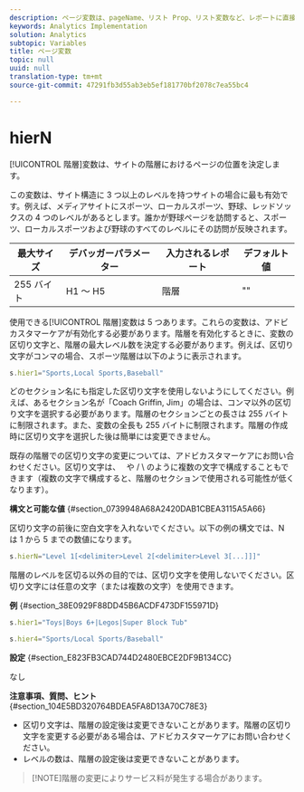 ```yaml
---
description: ページ変数は、pageName、リスト Prop、リスト変数など、レポートに直接入力されます。
keywords: Analytics Implementation
solution: Analytics
subtopic: Variables
title: ページ変数
topic: null
uuid: null
translation-type: tm+mt
source-git-commit: 47291fb3d55ab3eb5ef181770bf2078c7ea55bc4

---
```




# hierN

[!UICONTROL 階層]変数は、サイトの階層におけるページの位置を決定します。


<!-- 

hierN.xml

 -->

この変数は、サイト構造に 3 つ以上のレベルを持つサイトの場合に最も有効です。例えば、メディアサイトにスポーツ、ローカルスポーツ、野球、レッドソックスの 4 つのレベルがあるとします。誰かが野球ページを訪問すると、スポーツ、ローカルスポーツおよび野球のすべてのレベルにその訪問が反映されます。

| 最大サイズ | デバッガーパラメーター | 入力されるレポート | デフォルト値 |
|---|---|---|---|
| 255 バイト | H1 ～ H5 | 階層 | "" |

使用できる[!UICONTROL 階層]変数は 5 つあります。これらの変数は、アドビカスタマーケアが有効化する必要があります。階層を有効化するときに、変数の区切り文字と、階層の最大レベル数を決定する必要があります。例えば、区切り文字がコンマの場合、スポーツ階層は以下のように表示されます。

```js
s.hier1="Sports,Local Sports,Baseball"
```

どのセクション名にも指定した区切り文字を使用しないようにしてください。例えば、あるセクション名が「Coach Griffin, Jim」の場合は、コンマ以外の区切り文字を選択する必要があります。階層のセクションごとの長さは 255 バイトに制限されます。また、変数の全長も 255 バイトに制限されます。階層の作成時に区切り文字を選択した後は簡単には変更できません。

既存の階層での区切り文字の変更については、アドビカスタマーケアにお問い合わせください。区切り文字は、   や / \ のように複数の文字で構成することもできます（複数の文字で構成すると、階層のセクションで使用される可能性が低くなります）。

**構文と可能な値** {#section_0739948A68A2420DAB1CBEA3115A5A66}

区切り文字の前後に空白文字を入れないでください。以下の例の構文では、N は 1 から 5 までの数値になります。

```js
s.hierN="Level 1[<delimiter>Level 2[<delimiter>Level 3[...]]]"
```

階層のレベルを区切る以外の目的では、区切り文字を使用しないでください。区切り文字には任意の文字（または複数の文字）を使用できます。

**例** {#section_38E0929F88DD45B6ACDF473DF155971D}

```js
s.hier1="Toys|Boys 6+|Legos|Super Block Tub"
```

```js
s.hier4="Sports/Local Sports/Baseball"
```

**設定** {#section_E823FB3CAD744D2480EBCE2DF9B134CC}

なし

**注意事項、質問、ヒント** {#section_104E5BD320764BDEA5FA8D13A70C78E3}

* 区切り文字は、階層の設定後は変更できないことがあります。階層の区切り文字を変更する必要がある場合は、アドビカスタマーケアにお問い合わせください。
* レベルの数は、階層の設定後は変更できないことがあります。

> [!NOTE]階層の変更によりサービス料が発生する場合があります。


